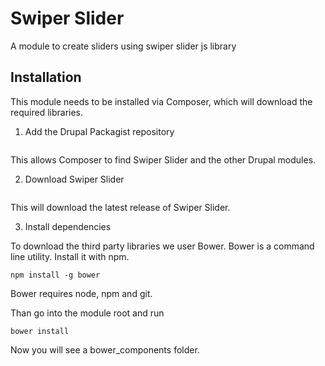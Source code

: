 Swiper Slider
=============

A module to create sliders using swiper slider js library

Installation
-------------
This module needs to be installed via Composer, which will download the
required libraries.

1. Add the Drupal Packagist repository

   ```composer config repositories.drupal composer https://packages.drupal.org/8
    ```
This allows Composer to find Swiper Slider and the other Drupal modules.

2. Download Swiper Slider

   ```composer require "drupal/swiper_slider"
   ```
This will download the latest release of Swiper Slider.


3. Install dependencies

To download the third party libraries we user Bower.
Bower is a command line utility. Install it with npm.

``` npm install -g bower ```

Bower requires node, npm and git.

Than go into the module root and run

``` bower install ```

Now you will see a bower_components folder.
